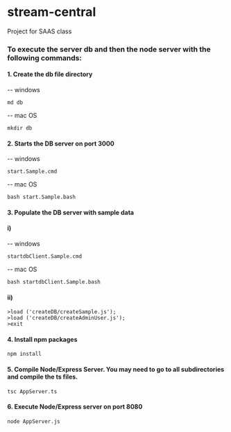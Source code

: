 # stream-central
Project for SAAS class

### To execute the server db and then the node server with the following commands:

#### 1. Create the db file directory
-- windows
```
md db
```


-- mac OS

```
mkdir db
```


#### 2. Starts the DB server on port 3000
-- windows
```
start.Sample.cmd
```


-- mac OS

```
bash start.Sample.bash
```

#### 3. Populate the DB server with sample data
#### i)
-- windows
```
startdbClient.Sample.cmd 
```

-- mac OS

```
bash startdbClient.Sample.bash
```

#### ii)
```
>load ('createDB/createSample.js');
>load ('createDB/createAdminUser.js');
>exit
```

#### 4. Install npm packages
```
npm install
```

#### 5. Compile Node/Express Server.  You may need to go to all subdirectories and compile the ts files.
```
tsc AppServer.ts
```

#### 6. Execute Node/Express server on port 8080
```
node AppServer.js
```

